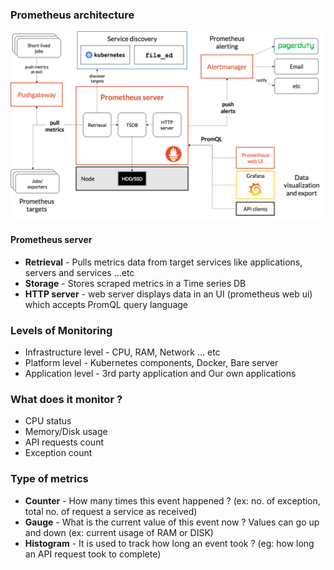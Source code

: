 ### Prometheus architecture

![prometheus-architecture](docs/img/prom_architecture.png)

#### Prometheus server

- **Retrieval** - Pulls metrics data from target services like applications, servers and services ...etc
- **Storage** - Stores scraped metrics in a Time series DB
- **HTTP server** - web server displays data in an UI (prometheus web ui) which accepts PromQL query language

### Levels of Monitoring

- Infrastructure level - CPU, RAM, Network ... etc
- Platform level - Kubernetes components, Docker, Bare server
- Application level - 3rd party application and Our own applications

### What does it monitor ?

- CPU status
- Memory/Disk usage
- API requests count
- Exception count

### Type of metrics

- **Counter** - How many times this event happened ? (ex: no. of exception, total no. of request a service as received)
- **Gauge** - What is the current value of this event now ? Values can go up and down (ex: current usage of RAM or DISK)
- **Histogram** - It is used to track how long an event took ? (eg: how long an API request took to complete)
